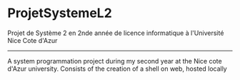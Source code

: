 # ProjetSystemeL2
Projet de Système 2 en 2nde année de licence informatique à l'Université Nice Cote d'Azur

_________________________________________________________________________________________

A system programmation project during my second year at the Nice cote d'Azur university.
Consists of the creation of a shell on web, hosted locally

